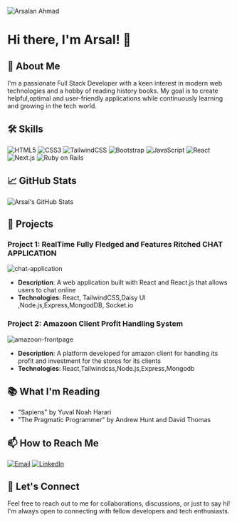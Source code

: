 ![Arsalan Ahmad](https://github.com/arsalanahmad123/arsalanahmad123/assets/102609746/92f9dba0-5263-4e73-932f-e88cfde071e1)
# Hi there, I'm Arsal! 👋

## 🌟 About Me

I'm a passionate Full Stack Developer with a keen interest in modern web technologies and a hobby of reading history books. My goal is to create helpful,optimal and user-friendly applications while continuously learning and growing in the tech world.

## 🛠 Skills

![HTML5](https://img.shields.io/badge/-HTML5-E34F26?style=flat-square&logo=html5&logoColor=white)
![CSS3](https://img.shields.io/badge/-CSS3-1572B6?style=flat-square&logo=css3)
![TailwindCSS](https://img.shields.io/badge/-TailwindCSS-38B2AC?style=flat-square&logo=tailwind-css)
![Bootstrap](https://img.shields.io/badge/-Bootstrap-7952B3?style=flat-square&logo=bootstrap)
![JavaScript](https://img.shields.io/badge/-JavaScript-F7DF1E?style=flat-square&logo=javascript&logoColor=black)
![React](https://img.shields.io/badge/-React-61DAFB?style=flat-square&logo=react)
![Next.js](https://img.shields.io/badge/-Next.js-000000?style=flat-square&logo=next-dot-js)
![Ruby on Rails](https://img.shields.io/badge/-Ruby_on_Rails-CC0000?style=flat-square&logo=ruby-on-rails&logoColor=white)

## 📈 GitHub Stats

![Arsal's GitHub Stats](https://github-readme-stats.vercel.app/api?username=arsalanahmad123&show_icons=true&theme=radical) <!-- Replace with your GitHub username -->

## 💼 Projects

### Project 1: RealTime Fully Fledged and Features Ritched CHAT APPLICATION
![chat-application](https://github.com/arsalanahmad123/arsalanahmad123/assets/102609746/0d3aadb2-5822-443f-9418-f0edb6a07ef5)
- **Description**: A web application built with React and React.js that allows users to chat online 
- **Technologies**: React, TailwindCSS,Daisy UI ,Node.js,Express,MongodDB, Socket.io

### Project 2: Amazoon Client Profit Handling System
![amazoon-frontpage](https://github.com/arsalanahmad123/arsalanahmad123/assets/102609746/02e24ea2-b74d-48e3-a4a3-41657383eb11)

- **Description**: A platform developed for amazon client for handling its profit and investment for the stores for its clients
- **Technologies**: React,Tailwindcss,Node.js,Express,Mongodb

## 📚 What I'm Reading

- "Sapiens" by Yuval Noah Harari
- "The Pragmatic Programmer" by Andrew Hunt and David Thomas

## 📫 How to Reach Me

[![Email](https://img.shields.io/badge/-Email-D14836?style=flat-square&logo=gmail&logoColor=white)](mailto:thepeacedevelopers@gmail.com)
[![LinkedIn](https://img.shields.io/badge/-LinkedIn-0077B5?style=flat-square&logo=linkedin&logoColor=white)](https://linkedin.com/in/arsalan-ahmad-934247255)

## 💬 Let's Connect

Feel free to reach out to me for collaborations, discussions, or just to say hi! I'm always open to connecting with fellow developers and tech enthusiasts.


